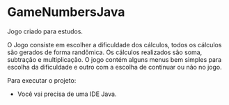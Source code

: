 # GameNumbersJava
Jogo criado para estudos.

O Jogo consiste em escolher a dificuldade dos cálculos, todos os cálculos são gerados de forma randômica.
Os cálculos realizados são soma, subtração e multiplicação.
O jogo contém alguns menus bem simples para escolha da dificuldade e outro com a escolha de continuar ou não no jogo.

Para executar o projeto:
- Você vai precisa de uma IDE Java.
